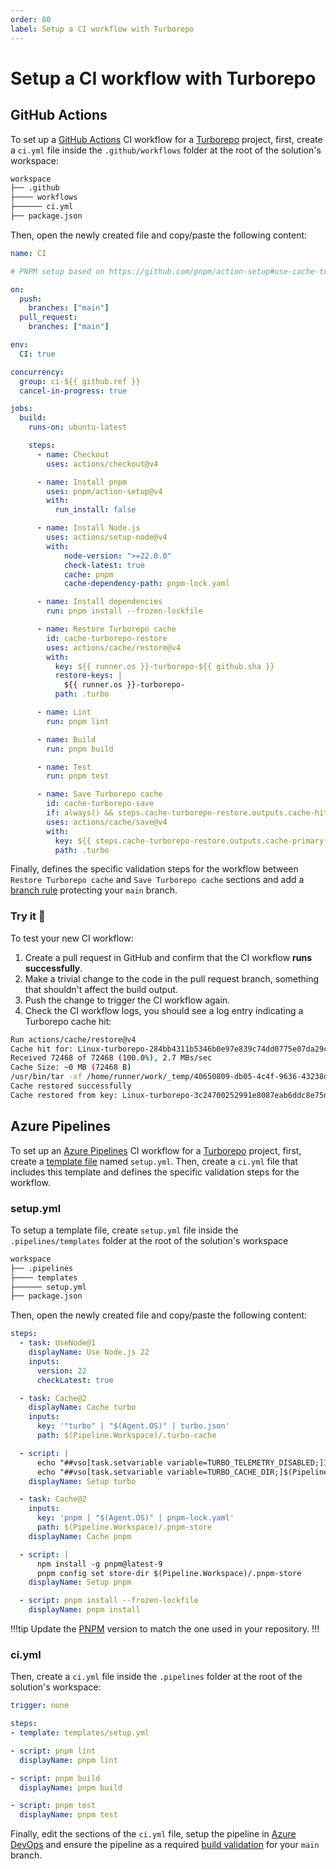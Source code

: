```yaml
---
order: 80
label: Setup a CI workflow with Turborepo
---
```


# Setup a CI workflow with Turborepo

## GitHub Actions

To set up a [GitHub Actions](https://github.com/features/actions) CI workflow for a [Turborepo](https://turborepo.com/) project, first, create a `ci.yml` file inside the `.github/workflows` folder at the root of the solution's workspace:

```bash !#4 .github/workflows/ci.yml
workspace
├── .github
├──── workflows
├────── ci.yml
├── package.json
```

Then, open the newly created file and copy/paste the following content:

```yaml !#42-49,60-66 .github/workflows/ci.yml
name: CI

# PNPM setup based on https://github.com/pnpm/action-setup#use-cache-to-reduce-installation-time

on:
  push:
    branches: ["main"]
  pull_request:
    branches: ["main"]

env:
  CI: true

concurrency:
  group: ci-${{ github.ref }}
  cancel-in-progress: true

jobs:
  build:
    runs-on: ubuntu-latest

    steps:
      - name: Checkout
        uses: actions/checkout@v4

      - name: Install pnpm
        uses: pnpm/action-setup@v4
        with:
          run_install: false

      - name: Install Node.js
        uses: actions/setup-node@v4
        with:
            node-version: ">=22.0.0"
            check-latest: true
            cache: pnpm
            cache-dependency-path: pnpm-lock.yaml

      - name: Install dependencies
        run: pnpm install --frozen-lockfile

      - name: Restore Turborepo cache
        id: cache-turborepo-restore
        uses: actions/cache/restore@v4
        with:
          key: ${{ runner.os }}-turborepo-${{ github.sha }}
          restore-keys: |
            ${{ runner.os }}-turborepo-
          path: .turbo

      - name: Lint
        run: pnpm lint

      - name: Build
        run: pnpm build

      - name: Test
        run: pnpm test

      - name: Save Turborepo cache
        id: cache-turborepo-save
        if: always() && steps.cache-turborepo-restore.outputs.cache-hit != 'true'
        uses: actions/cache/save@v4
        with:
          key: ${{ steps.cache-turborepo-restore.outputs.cache-primary-key }}
          path: .turbo
```

Finally, defines the specific validation steps for the workflow between `Restore Turborepo cache` and `Save Turborepo cache` sections and add a [branch rule](https://docs.github.com/en/repositories/configuring-branches-and-merges-in-your-repository/managing-protected-branches/managing-a-branch-protection-rule#creating-a-branch-protection-rule) protecting your `main` branch.

### Try it :rocket:

To test your new CI workflow:

1. Create a pull request in GitHub and confirm that the CI workflow **runs successfully**.
2. Make a trivial change to the code in the pull request branch, something that shouldn't affect the build output.
3. Push the change to trigger the CI workflow again.
4. Check the CI workflow logs, you should see a log entry indicating a Turborepo cache hit:

```bash !#2
Run actions/cache/restore@v4
Cache hit for: Linux-turborepo-284bb4311b5346b0e97e839c74dd0775e07da29c
Received 72468 of 72468 (100.0%), 2.7 MBs/sec
Cache Size: ~0 MB (72468 B)
/usr/bin/tar -xf /home/runner/work/_temp/40650809-db05-4c4f-9636-43238dc9a0de/cache.tzst -P -C /home/runner/work/wl-web-configs/wl-web-configs --use-compress-program unzstd
Cache restored successfully
Cache restored from key: Linux-turborepo-3c24700252991e8087eab6ddc8e75defab17dc2b
```

## Azure Pipelines

To set up an [Azure Pipelines](https://azure.microsoft.com/en-us/products/devops/pipelines) CI workflow for a [Turborepo](https://turborepo.com/) project, first, create a [template file](https://learn.microsoft.com/en-us/azure/devops/pipelines/process/templates?view=azure-devops&pivots=templates-includes) named `setup.yml`. Then, create a `ci.yml` file that includes this template and defines the specific validation steps for the workflow.

### setup.yml

To setup a template file, create `setup.yml` file inside the `.pipelines/templates` folder at the root of the solution's workspace

```bash !#4 .pipelines/templates/setup.yml
workspace
├── .pipelines
├──── templates
├────── setup.yml
├── package.json
```

Then, open the newly created file and copy/paste the following content:

```yaml !#8-12,14-17 .pipelines/templates/setup.yml
steps:
  - task: UseNode@1
    displayName: Use Node.js 22
    inputs:
      version: 22
      checkLatest: true

  - task: Cache@2
    displayName: Cache turbo
    inputs:
      key: '"turbo" | "$(Agent.OS)" | turbo.json'
      path: $(Pipeline.Workspace)/.turbo-cache

  - script: |
      echo "##vso[task.setvariable variable=TURBO_TELEMETRY_DISABLED;]1"
      echo "##vso[task.setvariable variable=TURBO_CACHE_DIR;]$(Pipeline.Workspace)/.turbo-cache"
    displayName: Setup turbo

  - task: Cache@2
    inputs:
      key: 'pnpm | "$(Agent.OS)" | pnpm-lock.yaml'
      path: $(Pipeline.Workspace)/.pnpm-store
    displayName: Cache pnpm

  - script: |
      npm install -g pnpm@latest-9
      pnpm config set store-dir $(Pipeline.Workspace)/.pnpm-store
    displayName: Setup pnpm

  - script: pnpm install --frozen-lockfile
    displayName: pnpm install
```

!!!tip
Update the [PNPM](https://pnpm.io/) version to match the one used in your repository.
!!!

### ci.yml

Then, create a `ci.yml` file inside the `.pipelines` folder at the root of the solution's workspace:

```yaml .pipelines/ci.yml
trigger: none

steps:
- template: templates/setup.yml

- script: pnpm lint
  displayName: pnpm lint

- script: pnpm build
  displayName: pnpm build

- script: pnpm test
  displayName: pnpm test
```

Finally, edit the sections of the `ci.yml` file, setup the pipeline in [Azure DevOps](https://azure.microsoft.com/en-us/products/devops) and ensure the pipeline as a required [build validation](https://learn.microsoft.com/en-us/azure/devops/repos/git/branch-policies?view=azure-devops&tabs=browser#build-validation) for your `main` branch.
